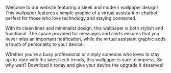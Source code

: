 <!--
Write me content for website with wallpaper "A wallpaper with a simple graphic of a virtual assistant or chatbot, with space for messages and alerts."
-->

<!--font:Poppins-->

Welcome to our website featuring a sleek and modern wallpaper design! This wallpaper features a simple graphic of a virtual assistant or chatbot, perfect for those who love technology and staying connected.

With its clean lines and minimalist design, this wallpaper is both stylish and functional. The space provided for messages and alerts ensures that you never miss an important notification, while the virtual assistant graphic adds a touch of personality to your device.

Whether you're a busy professional or simply someone who loves to stay up-to-date with the latest tech trends, this wallpaper is sure to impress. So why wait? Download it today and give your device the upgrade it deserves!
